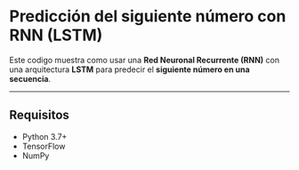 # Predicción del siguiente número con RNN (LSTM)

Este codigo muestra como usar una **Red Neuronal Recurrente (RNN)** con una arquitectura **LSTM** para predecir el **siguiente número en una secuencia**.

---

## Requisitos

- Python 3.7+
- TensorFlow
- NumPy

